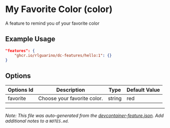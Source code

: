 
# My Favorite Color (color)

A feature to remind you of your favorite color

## Example Usage

```json
"features": {
    "ghcr.io/rlguarino/dc-features/hello:1": {}
}
```

## Options

| Options Id | Description | Type | Default Value |
|-----|-----|-----|-----|
| favorite | Choose your favorite color. | string | red |



---

_Note: This file was auto-generated from the [devcontainer-feature.json](https://github.com/rlguarino/dc-features/blob/main/src/hello/devcontainer-feature.json).  Add additional notes to a `NOTES.md`._

